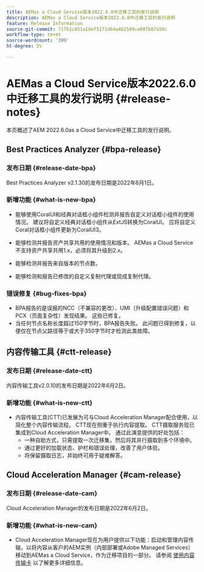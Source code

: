 ```yaml
---
title: AEMas a Cloud Service版本2022.6.0中迁移工具的发行说明
description: AEMas a Cloud Service版本2022.6.0中迁移工具的发行说明
feature: Release Information
source-git-commit: 717b2c851a18ef5171d64a462509ce08fb87a59c
workflow-type: tm+mt
source-wordcount: '399'
ht-degree: 5%

---
```


# AEMas a Cloud Service版本2022.6.0中迁移工具的发行说明 {#release-notes}

本页概述了AEM 2022.6.0as a Cloud Service中迁移工具的发行说明。

## Best Practices Analyzer {#bpa-release}

### 发布日期 {#release-date-bpa}

Best Practices Analyzer v2.1.30的发布日期是2022年6月1日。

### 新增功能 {#what-is-new-bpa}

* 能够使用CoralUI和经典对话框小组件检测并报告自定义对话框小组件的使用情况。 建议将自定义经典对话框小组件从ExtJS转换为CoralUI。 应将自定义Coral对话框小组件更新为CoralUI3。

* 能够检测并报告资产共享共用的使用情况和版本。 AEMas a Cloud Service不支持资产共享共用1.x，必须将其升级到2.x。

* 能够检测并报告来自版本的节点数。

* 能够检测和报告已修改的自定义复制代理或现成复制代理。

### 错误修复 {#bug-fixes-bpa}

* BPA报告的是误报的NCC（不兼容的更改）、UMI（升级配置错误问题）和PCX（页面复杂性）发现结果。 这些已修复。
* 当任何节点名称长度超过150字节时，BPA报告失败。 此问题已得到修复，以便仅在节点父路径等于或大于350字节时才检测此类故障。

## 内容传输工具 {#ctt-release}

### 发布日期 {#release-date-ctt}

内容传输工具v2.0.10的发布日期是2022年6月2日。

### 新增功能 {#what-is-new-ctt}

* 内容传输工具(CTT)已发展为可与Cloud Acceleration Manager配合使用，以简化整个内容传输流程。 CTT现在侧重于执行内容提取。 CTT摄取服务现已集成到Cloud Acceleration Manager中。 通过此演变提供的好处包括：
   * 一种自助方式，只需提取一次迁移集，然后将其并行摄取到多个环境中。
   * 通过更好的加载状态、护栏和错误处理，改善了用户体验。
   * 将保留摄取日志，并始终可用于疑难解答。

## Cloud Acceleration Manager {#cam-release}

### 发布日期 {#release-date-cam}

Cloud Acceleration Manager的发布日期是2022年6月2日。

### 新增功能 {#what-is-new-cam}

* Cloud Acceleration Manager现在为用户提供以下功能：启动和管理内容传输，以将内容从客户的AEM实例（内部部署或Adobe Managed Services）移动到AEMas a Cloud Service，作为迁移项目的一部分。 请参阅 [使用内容传输卡](https://experienceleague.adobe.com/docs/experience-manager-cloud-service/content/migration-journey/cloud-acceleration-manager/using-cam/cam-implementation-phase.html#content-transfer) 以了解更多详细信息。
